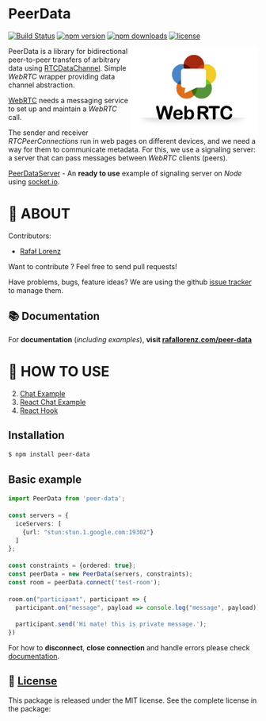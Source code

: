 # PeerData
[![Build Status](https://travis-ci.org/vardius/peer-data.svg?branch=master)](https://travis-ci.org/vardius/peer-data)
[![npm version](https://img.shields.io/npm/v/peer-data.svg)](https://www.npmjs.com/package/peer-data)
[![npm downloads](https://img.shields.io/npm/dm/peer-data.svg)](https://www.npmjs.com/package/peer-data)
[![license](https://img.shields.io/github/license/vardius/peer-data.svg)](LICENSE)
<!--[![codecov](https://codecov.io/gh/vardius/peer-data/branch/master/graph/badge.svg)](https://codecov.io/gh/vardius/peer-data)-->

<img align="right" height="180px" src="website/src/static/img/logo.png" alt="logo" />

PeerData is a library for bidirectional peer-to-peer transfers of arbitrary data using [RTCDataChannel](https://developer.mozilla.org/pl/docs/Web/API/RTCDataChannel). Simple *WebRTC* wrapper providing data channel abstraction.

[WebRTC](https://webrtc.org/) needs a messaging service to set up and maintain a *WebRTC* call.

The sender and receiver *RTCPeerConnections* run in web pages on different devices, and we need a way for them to communicate metadata.
For this, we use a signaling server: a server that can pass messages between *WebRTC* clients (peers).

[PeerDataServer](https://github.com/vardius/peer-data-server) - An **ready to use** example of signaling server on *Node* using [socket.io](http://socket.io/).

📖 ABOUT
==================================================
Contributors:

* [Rafał Lorenz](https://rafallorenz.com)

Want to contribute ? Feel free to send pull requests!

Have problems, bugs, feature ideas?
We are using the github [issue tracker](https://github.com/vardius/peer-data/issues) to manage them.

## 📚 Documentation

For **documentation** (_including examples_), **visit [rafallorenz.com/peer-data](https://rafallorenz.com/peer-data)**

🚏 HOW TO USE
==================================================

2. [Chat Example](https://github.com/vardius/webrtc-chat)
3. [React Chat Example](https://github.com/vardius/react-webrtc-chat)
4. [React Hook](https://github.com/vardius/react-peer-data)

## Installation
```bash
$ npm install peer-data
```

## Basic example
```typescript
import PeerData from 'peer-data';

const servers = {
  iceServers: [
    {url: "stun:stun.1.google.com:19302"}
  ]
};

const constraints = {ordered: true};
const peerData = new PeerData(servers, constraints);
const room = peerData.connect('test-room');

room.on("participant", participant => {
  participant.on("message", payload => console.log("message", payload));

  participant.send('Hi mate! this is private message.');
})
```

For how to **disconnect**, **close connection** and handle errors please check [documentation](https://rafallorenz/peer-data/docs/client).

📜 [License](LICENSE.md)
-------

This package is released under the MIT license. See the complete license in the package:
